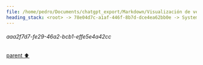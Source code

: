 ```yaml
---
file: /home/pedro/Documents/chatgpt_export/Markdown/Visualización de velocidad en mapa de pista.md
heading_stack: <root> -> 78e04d7c-a1af-446f-8b7d-dce4ea62bb0e -> System -> 5c500c9e-5861-4d6b-b085-4ff313388901 -> System -> aaa2f7d7-fe29-46a2-bcb1-effe5e4a42cc
---
```

###### aaa2f7d7-fe29-46a2-bcb1-effe5e4a42cc
[parent ⬆️](#5c500c9e-5861-4d6b-b085-4ff313388901)
